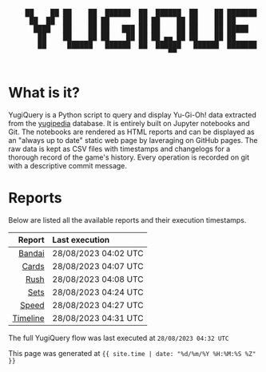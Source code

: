 <div align='center'>
    <pre>
    <br>
    ██    ██ ██    ██  ██████  ██  ██████  ██    ██ ███████ ██████  ██    ██ 
     ██  ██  ██    ██ ██       ██ ██    ██ ██    ██ ██      ██   ██  ██  ██  
      ████   ██    ██ ██   ███ ██ ██    ██ ██    ██ █████   ██████    ████   
       ██    ██    ██ ██    ██ ██ ██ ▄▄ ██ ██    ██ ██      ██   ██    ██    
       ██     ██████   ██████  ██  ██████   ██████  ███████ ██   ██    ██    
                                      ▀▀                                     
    </pre>
</div>

# What is it?

YugiQuery is a Python script to query and display Yu-Gi-Oh! data extracted from the [yugipedia](http://yugipedia.com) database. It is entirely built on Jupyter notebooks and Git. The notebooks are rendered as HTML reports and can be displayed as an "always up to date" static web page by laveraging on GitHub pages. The raw data is kept as CSV files with timestamps and changelogs for a thorough record of the game's history. Every operation is recorded on git with a descriptive commit message. 

# Reports

Below are listed all the available reports and their execution timestamps. 

|                    Report | Last execution       |
| -------------------------:|:-------------------- |
| [Bandai](Bandai.html) | 28/08/2023 04:02 UTC |
| [Cards](Cards.html) | 28/08/2023 04:07 UTC |
| [Rush](Rush.html) | 28/08/2023 04:08 UTC |
| [Sets](Sets.html) | 28/08/2023 04:24 UTC |
| [Speed](Speed.html) | 28/08/2023 04:27 UTC |
| [Timeline](Timeline.html) | 28/08/2023 04:31 UTC |


The full YugiQuery flow was last executed at `28/08/2023 04:32 UTC`

This page was generated at `{{ site.time | date: "%d/%m/%Y %H:%M:%S %Z" }}`
